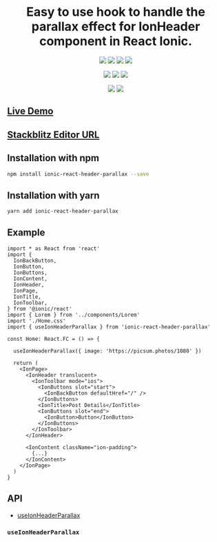 <h1 align="center">
    Easy to use hook to handle the parallax effect for <b>IonHeader</b> component in React Ionic.
</h1>

<p align="center">
  <a href="https://www.npmjs.com/package/ionic-react-header-parallax
"><img src="https://img.shields.io/npm/v/ionic-react-header-parallax.svg"></a>
  <a href="https://travis-ci.com/ahmnouira/ionic-react-header-parallax"><img src="https://api.travis-ci.com/ahmnouira/ionic-react-header-parallax.svg?branch=master"></a>
  <a href="https://github.com/ahmnouira/ionic-react-header-parallax"><img src="https://img.shields.io/github/stars/ahmnouira/ionic-react-header-parallax"></a>
  <a href="https://www.npmjs.com/package/ionic-react-header-parallax"><img src="https://img.shields.io/npm/dm/ionic-react-header-parallax.svg"></a>
</p>

<p align="center">
  <a href="https://codecov.io/gh/ahmnouira/ionic-react-header-parallax"><img src="https://codecov.io/gh/ahmnouira/ionic-react-header-parallax/coverage.svg"></a>
  <a href="https://github.com/prettier/prettier"><img src="https://img.shields.io/badge/styled_with-prettier-ff69b4.svg"></a>
  <a href="https://opensource.org/licenses/MIT"><img src="https://img.shields.io/badge/License-MIT-blue.svg"></a>
</p>

<p align="center">
  <a href="https://david-dm.org/ahmnouira/ionic-react-header-parallax"><img src="https://david-dm.org/ahmnouira/ionic-react-header-parallax/status.svg"></a>
  <a href="https://david-dm.org/ahmnouira/ionic-react-header-parallax?type=dev"><img src="https://david-dm.org/ahmnouira/ionic-react-header-parallax/dev-status.svg"></a>
</p>

## [Live Demo](https://github-mjaqg5-pzh6fv.stackblitz.io)

## [Stackblitz Editor URL](https://stackblitz.com/edit/github-mjaqg5-pzh6fv?file=src/pages/Home.tsx)

## Installation with npm

```sh
npm install ionic-react-header-parallax --save
```

## Installation with yarn

```sh
yarn add ionic-react-header-parallax
```

## Example

```tsx
import * as React from 'react'
import {
  IonBackButton,
  IonButton,
  IonButtons,
  IonContent,
  IonHeader,
  IonPage,
  IonTitle,
  IonToolbar,
} from '@ionic/react'
import { Lorem } from '../components/Lorem'
import './Home.css'
import { useIonHeaderParallax } from 'ionic-react-header-parallax'

const Home: React.FC = () => {

  useIonHeaderParallax({ image: 'https://picsum.photos/1080' })

  return (
    <IonPage>
      <IonHeader translucent>
        <IonToolbar mode="ios">
          <IonButtons slot="start">
            <IonBackButton defaultHref="/" />
          </IonButtons>
          <IonTitle>Post Details</IonTitle>
          <IonButtons slot="end">
            <IonButton>Button</IonButton>
          </IonButtons>
        </IonToolbar>
      </IonHeader>

      <IonContent className="ion-padding">
        {...}
      </IonContent>
    </IonPage>
  )
}

```

## API

- [useIonHeaderParallax](https://github.com/ahmnouira/ionic-react-header-parallax#useIonHeaderParallax)

### `useIonHeaderParallax`

